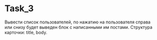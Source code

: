 # Task_3
 Вывести список пользователей, по нажатию на пользователя справа или снизу будет выведен блок с написанными им постами. Структура карточки: title, body.
